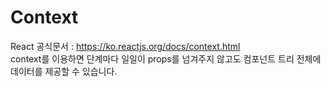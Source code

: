 # Context
  
React 공식문서 : https://ko.reactjs.org/docs/context.html  
context를 이용하면 단계마다 일일이 props를 넘겨주지 않고도 컴포넌트 트리 전체에 데이터를 제공할 수 있습니다.
